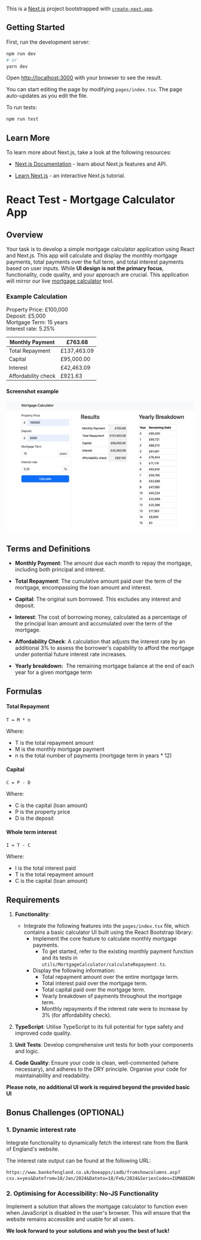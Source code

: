 This is a [Next.js](https://nextjs.org/) project bootstrapped with [`create-next-app`](https://github.com/vercel/next.js/tree/canary/packages/create-next-app).

## Getting Started

First, run the development server:

```bash
npm run dev
# or
yarn dev
```

Open [http://localhost:3000](http://localhost:3000) with your browser to see the result.

You can start editing the page by modifying `pages/index.tsx`. The page auto-updates as you edit the file.

To run tests:

```bash
npm run test
```

## Learn More

To learn more about Next.js, take a look at the following resources:

- [Next.js Documentation](https://nextjs.org/docs) - learn about Next.js features and API.

- [Learn Next.js](https://nextjs.org/learn) - an interactive Next.js tutorial.

# React Test - Mortgage Calculator App

## Overview

Your task is to develop a simple mortgage calculator application using React and Next.js. This app will calculate and display the monthly mortgage payments, total payments over the full term, and total interest payments based on user inputs. While **UI design is not the primary focus**, functionality, code quality, and your approach are crucial. This application will mirror our live [mortgage calculator](https://tools.moneyhelper.org.uk/en/mortgage-calculator/) tool.

### Example Calculation

Property Price: £100,000  
Deposit: £5,000  
Mortgage Term: 15 years  
Interest rate: 5.25%

| Monthly Payment     | £763.68     |
| ------------------- | ----------- |
| Total Repayment     | £137,463.09 |
| Capital             | £95,000.00  |
| Interest            | £42,463.09  |
| Affordability check | £921.63     |

#### Screenshot example

![Example](example.png?raw=true "Example")

## Terms and Definitions

- **Monthly Payment**: The amount due each month to repay the mortgage, including both principal and interest.

- **Total Repayment**: The cumulative amount paid over the term of the mortgage, encompassing the loan amount and interest.

- **Capital**: The original sum borrowed. This excludes any interest and deposit.

- **Interest**: The cost of borrowing money, calculated as a percentage of the principal loan amount and accumulated over the term of the mortgage.

- **Affordability Check**: A calculation that adjusts the interest rate by an additional 3% to assess the borrower's capability to afford the mortgage under potential future interest rate increases.
- **Yearly breakdown:**  The remaining mortgage balance at the end of each year for a given mortgage term

## Formulas

#### Total Repayment

```
T = M * n
```

Where:

- T is the total repayment amount
- M is the monthly mortgage payment
- n is the total number of payments (mortgage term in years \* 12)

#### **Capital**

```
C = P - D
```

Where:

- C is the capital (loan amount)
- P is the property price
- D is the deposit

#### **Whole term interest**

```
I = T - C
```

Where:

- I is the total interest paid
- T is the total repayment amount
- C is the capital (loan amount)

## Requirements

1. **Functionality**:

   - Integrate the following features into the `pages/index.tsx` file, which contains a basic calculator UI built using the React Bootstrap library:
     - Implement the core feature to calculate monthly mortgage payments.
       - To get started, refer to the existing monthly payment function and its tests in `utils/MortgageCalculator/calculateRepayment.ts`.
     - Display the following information:
       - Total repayment amount over the entire mortgage term.
       - Total interest paid over the mortgage term.
       - Total capital paid over the mortgage term.
       - Yearly breakdown of payments throughout the mortgage term.
       - Monthly repayments if the interest rate were to increase by 3% (for affordability check).

2. **TypeScript**: Utilise TypeScript to its full potential for type safety and improved code quality.

3. **Unit Tests**: Develop comprehensive unit tests for both your components and logic.

4. **Code Quality**: Ensure your code is clean, well-commented (where necessary), and adheres to the DRY principle. Organise your code for maintainability and readability.

**Please note, no additional UI work is required beyond the provided basic UI**

## Bonus Challenges (OPTIONAL)

### 1. Dynamic interest rate

Integrate functionality to dynamically fetch the interest rate from the Bank of England's website.

The interest rate output can be found at the following URL:

```
https://www.bankofengland.co.uk/boeapps/iadb/fromshowcolumns.asp?csv.x=yes&Datefrom=18/Jan/2024&Dateto=18/Feb/2024&SeriesCodes=IUMABEDR&CSVF=TN&UsingCodes=Y&VPD=Y&VFD=N
```

### 2. Optimising for Accessibility: No-JS Functionality

Implement a solution that allows the mortgage calculator to function even when JavaScript is disabled in the user's browser. This will ensure that the website remains accessible and usable for all users.

**We look forward to your solutions and wish you the best of luck!**

